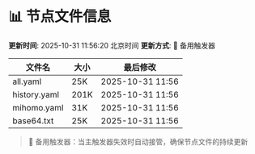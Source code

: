 # 📊 节点文件信息

**更新时间**: 2025-10-31 11:56:20 北京时间
**更新方式**: 🔄 备用触发器

| 文件名 | 大小 | 最后修改 |
|--------|------|----------|
| all.yaml | 25K | 2025-10-31 11:56 |
| history.yaml | 201K | 2025-10-31 11:56 |
| mihomo.yaml | 31K | 2025-10-31 11:56 |
| base64.txt | 25K | 2025-10-31 11:56 |

> 🔄 备用触发器：当主触发器失效时自动接管，确保节点文件的持续更新
